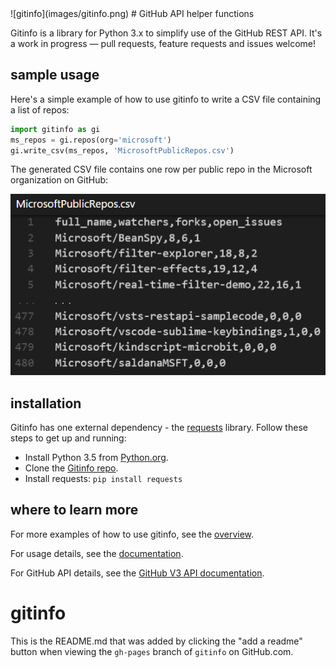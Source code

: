 <properties LandingPage="dmahugh,http://github.com/dmahugh/whatever" />
<properties LandingPageTags="Python,GitHub,REST" />
![gitinfo](images/gitinfo.png)
# GitHub API helper functions

Gitinfo is a library for Python 3.x to simplify use of the GitHub REST API. It's a work in progress &mdash; pull requests, feature requests and issues welcome!

## sample usage

Here's a simple example of how to use gitinfo to write a CSV file containing a list of repos:

```python
import gitinfo as gi
ms_repos = gi.repos(org='microsoft')
gi.write_csv(ms_repos, 'MicrosoftPublicRepos.csv')
```
The generated CSV file contains one row per public repo in the Microsoft organization on GitHub:

![MicrosoftPublicRepos](images/MicrosoftPublicRepos.png)

## installation

Gitinfo has one external dependency - the [requests](https://pypi.python.org/pypi/requests) library. Follow these steps to get up and running:

* Install Python 3.5 from [Python.org](https://www.python.org/).
* Clone the [Gitinfo repo](https://github.com/dmahugh/gitinfo).
* Install requests: ```pip install requests```

## where to learn more
For more examples of how to use gitinfo, see the [overview](overview.md).

For usage details, see the [documentation](gitinfo.md).

For GitHub API details, see the [GitHub V3 API documentation](https://developer.github.com/v3/).

# gitinfo
This is the README.md that was added by clicking the "add a readme" button when viewing the ```gh-pages``` branch of ```gitinfo``` on GitHub.com.
